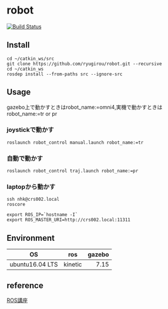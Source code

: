 robot 
====
[![Build Status](https://travis-ci.org/ryugirou/robot.svg?branch=master)](https://travis-ci.org/ryugirou/robot)
## Install
```
cd ~/catkin_ws/src
git clone https://github.com/ryugirou/robot.git --recursive 
cd ~/catkin_ws
rosdep install --from-paths src --ignore-src
```
## Usage
gazebo上で動かすときはrobot_name:=omni4,実機で動かすときはrobot_name:=tr or pr
### joystickで動かす
```
roslaunch robot_control manual.launch robot_name:=tr
```

### 自動で動かす
```
roslaunch robot_control traj.launch robot_name:=pr
```

### laptopから動かす
```
ssh nhk@crs002.local
roscore
```
```
export ROS_IP=`hostname -I`
export ROS_MASTER_URI=http://crs002.local:11311
```
## Environment
| OS | ros | gazebo |
| ---------- | :--------: | --------: |
| ubuntu16.04 LTS  | kinetic | 7.15 |

## reference
[ROS講座](https://qiita.com/srs/items/5f44440afea0eb616b4a)
